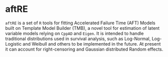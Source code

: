 aftRE
================

`aftRE` is a set of `R` tools for fitting Accelerated Failure Time (AFT) Models built on Template Model Builder (TMB), a novel tool for estimation of latent variable models relying on `CppAD` and `Eigen`. It is intended to handle traditional distributions used in survival analysis, such as Log-Normal, Log-Logistic and Weibull and others to be implemented in the future. At present it can account for right-censoring and Gaussian distributed Random effects. 
